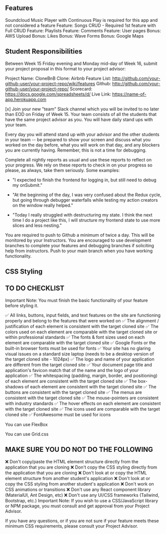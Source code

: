 ## Features

Soundcloud Music Player with Continuous Play is required for this app and not considered a feature
Feature: Songs CRUD - Required 1st feature with Full CRUD
Feature: Playlists
Feature: Comments
Feature: User pages
Bonus: AWS Upload
Bonus: Likes
Bonus: Wave Forms
Bonus: Google Maps



## Student Responsibilities
Between Week 15 Friday evening and Monday mid-day of Week 16, submit your project proposal in this format to your project advisor:

   Project Name: CloneBnB
   Clone: Airbnb
   Feature List: http://github.com/your-github-user/your-project-repo/wiki/features
   Github: http://github.com/your-github-user/your-project-repo/
   Scorecard: https://docs.google.com/spreadsheets/d/
   Live Link: https://name-of-app.herokuapp.com

[x] Join your new "team" Slack channel which you will be invited to no later than EOD on Friday of Week 15. Your team consists of all the students that have the same project advisor as you. You will have daily stand ups with your team.

Every day you will attend stand up with your advisor and the other students in your team -- be prepared to show your screen and discuss what you worked on the day before, what you will work on that day, and any blockers you are currently having. Remember, this is not a time for debugging.

Complete all nightly reports as usual and use these reports to reflect on your progress. We rely on these reports to check in on your progress so please, as always, take them seriously. Some examples:

 - "I expected to finish the frontend for logging in, but still need to debug my onSubmit."

 - "At the beginning of the day, I was very confused about the Redux cycle, but going through debugger waterfalls while testing my action creators on the window really helped."

 - "Today I really struggled with destructuring my state. I think the next time I do a project like this, I will structure my frontend state to use more slices and less nesting."

You are required to push to Github a minimum of twice a day. This will be monitored by your Instructors.
You are encouraged to use development branches to complete your features and debugging branches if soliciting help from instructors. Push to your main branch when you have working functionality.


## CSS Styling

## TO DO CHECKLIST
Important Note: You must finish the basic functionality of your feature before styling it.

✅ All links, buttons, input fields, and text features on the site are functioning properly and belong to the features that were worked on
✅ The alignment / justification of each element is consistent with the target cloned site
✅ The colors used on each element are comparable with the target cloned site or within professional standards
✅ The fonts & font sizes used on each element are comparable with the target cloned site
✅ Google Fonts or the built-in browser fonts must be used for fonts
✅ Your site has no glaring visual issues on a standard size laptop (needs to be a desktop version of the target cloned site - 1024px)
✅ The logo and name of your application are different from the target cloned site
✅ Your document page title and application's favicon match that of the name and the logo of your application
✅ The whitespacing (padding, margin, border, and positioning) of each element are consistent with the target cloned site
✅ The box-shadows of each element are consistent with the target cloned site
✅ The buttons are consistent with the target cloned site
✅ The menus are consistent with the target cloned site
✅ The mouse-pointers are consistent with industry standards
✅ The hover effects on each element are consistent with the target cloned site
✅ The icons used are comparable with the target cloned site
✅ FontAwesome must be used for icons

You can use FlexBox

You can use Grid.css


## MAKE SURE YOU DO NOT DO THE FOLLOWING
❌ Don't copy/paste the HTML element structure directly from the application that you are cloning
❌ Don't copy the CSS styling directly from the application that you are cloning
❌ Don't look at or copy the HTML element structure from another student's application
❌ Don't look at or copy the CSS styling from another student's application
❌ Don't work on CSS animations or transitions
❌ Don't use any React component library (MaterialUI, Ant Design, etc)
❌ Don't use any UI/CSS frameworks (Tailwind, Bootstrap, etc.)
Important Note: If you wish to use a CSS/JavaScript library or NPM package, you must consult and get approval from your Project Advisor.

If you have any questions, or if you are not sure if your feature meets these minimum CSS requirements, please consult your Project Advisor.